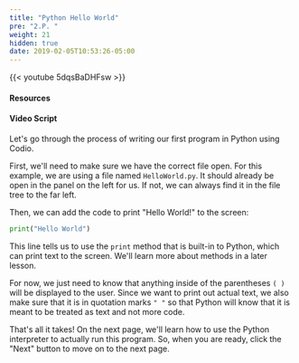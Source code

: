 ```yaml
---
title: "Python Hello World"
pre: "2.P. "
weight: 21
hidden: true
date: 2019-02-05T10:53:26-05:00
---
```


{{< youtube 5dqsBaDHFsw >}}

#### Resources

#### Video Script

Let's go through the process of writing our first program in Python using Codio.

First, we'll need to make sure we have the correct file open. For this example, we are using a file named `HelloWorld.py`. It should already be open in the panel on the left for us. If not, we can always find it in the file tree to the far left.

Then, we can add the code to print "Hello World!" to the screen:

```python
print("Hello World")
```

This line tells us to use the `print` method that is built-in to Python, which can print text to the screen. We'll learn more about methods in a later lesson.

For now, we just need to know that anything inside of the parentheses `( )` will be displayed to the user. Since we want to print out actual text, we also make sure that it is in quotation marks `" "` so that Python will know that it is meant to be treated as text and not more code.

That's all it takes! On the next page, we'll learn how to use the Python interpreter to actually run this program. So, when you are ready, click the "Next" button to move on to the next page.
